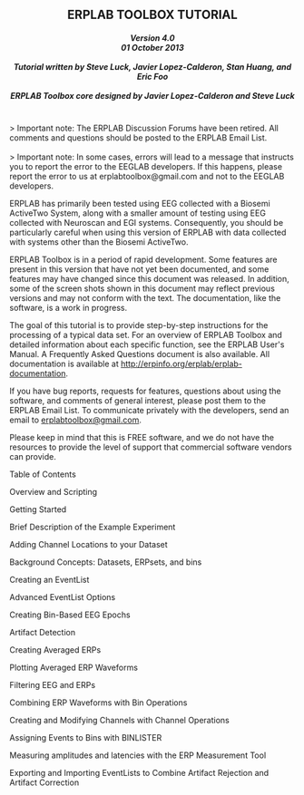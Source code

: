 <h2 align="center">ERPLAB TOOLBOX TUTORIAL </h2>
<h5 align="center">
Version 4.0<br>
01 October 2013<br><br>
Tutorial written by Steve Luck, Javier Lopez-Calderon, Stan Huang, and Eric Foo <br><br>
ERPLAB Toolbox core designed by Javier Lopez-Calderon and Steve Luck<br><br>
</h5>
> Important note: The ERPLAB Discussion Forums have been retired. All comments and questions should be posted to the ERPLAB Email List.
<br><br>
> Important note: In some cases, errors will lead to a message that instructs you to report the error to the EEGLAB developers.  If this happens, please report the error to us at erplabtoolbox@gmail.com and not to the EEGLAB developers.

ERPLAB has primarily been tested using EEG collected with a Biosemi ActiveTwo System, along with a smaller amount of testing using EEG collected with Neuroscan and EGI systems. Consequently, you should be particularly careful when using this version of ERPLAB with data collected with systems other than the Biosemi ActiveTwo.

ERPLAB Toolbox is in a period of rapid development. Some features are present in this version that have not yet been documented, and some features may have changed since this document was released. In addition, some of the screen shots shown in this document may reflect previous versions and may not conform with the text.  The documentation, like the software, is a work in progress.

The goal of this tutorial is to provide step-by-step instructions for the processing of a typical data set.  For an overview of ERPLAB Toolbox and detailed information about each specific function, see the ERPLAB User's Manual. A Frequently Asked Questions document is also available.  All documentation is available at http://erpinfo.org/erplab/erplab-documentation.

If you have bug reports, requests for features, questions about using the software, and comments of general interest, please post them to the ERPLAB Email List.  To communicate privately with the developers, send an email to erplabtoolbox@gmail.com.

Please keep in mind that this is FREE software, and we do not have the resources to provide the level of support that commercial software vendors can provide.

Table of Contents

Overview and Scripting

Getting Started

Brief Description of the Example Experiment

Adding Channel Locations to your Dataset

Background Concepts: Datasets, ERPsets, and bins

Creating an EventList

Advanced EventList Options

Creating Bin-Based EEG Epochs

Artifact Detection

Creating Averaged ERPs

Plotting Averaged ERP Waveforms

Filtering EEG and ERPs

Combining ERP Waveforms with Bin Operations

Creating and Modifying Channels with Channel Operations

Assigning Events to Bins with BINLISTER

Measuring amplitudes and latencies with the ERP Measurement Tool

Exporting and Importing EventLists to Combine Artifact Rejection and Artifact Correction